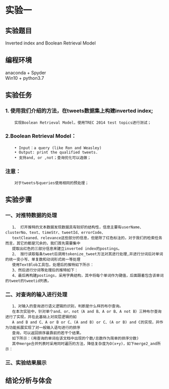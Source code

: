 实验一                          
==============
实验题目 
---------------
Inverted index and Boolean Retrieval Model  

编程环境 
---------------
anaconda + Spyder  
Win10 + python3.7

实验任务
---------------
### 1. 使用我们介绍的方法，在tweets数据集上构建inverted index; 
        实现Boolean Retrieval Model，使用TREC 2014 test topics进行测试； 
### 2.Boolean Retrieval Model：
        • Input：a query (like Ron and Weasley)
        • Output: print the qualified tweets.
        • 支持and, or ,not；查询优化可以选做；
### 注意：
        对于tweets与queries使用相同的预处理；  
        
实验步骤
---------------
### 一、对推特数据的处理
       1、 打开推特的文本数据发现数据具有较好的结构性，信息主要有userName、clusterNo、text、timeStr、tweetId、errorCode、
       textCleaned、relevance这些部分的信息，但是除了红色标注的，对于我们的检索任务而言，其它的都是冗余的，我们首先需要集中
       提取出红色的三部分信息来建立inverted index的postings。     
       2、 按行读取每条tweet后调用tokenize_tweet方法对其进行处理,并进行分词后对单词的统一变小写、单复数和动词形式统一等处理
       使用TextBlob工具包，处理后的推特如下所示：
       3、然后进行分词等处理后的推特如下：
       4、最后再构建postings，采用字典结构，其中将每个单词作为键值，后面跟着包含该单词的tweet的tweetid列表。  
       
### 二、对查询的输入进行处理
       1、对输入的查询进行语义逻辑的识别，判断是什么样的布尔查询。
       在本次实验中，针对单个and、or、not（A and B、A or B、A not B）三种布尔查询进行了实现，并在此基础上对双层逻辑的如
       A and B and C、A or B or C、(A and B) or C、(A or B) and C的实现，并作为功能拓展实现了对一般输入语句进行的排序
       查询，可以返回排序最靠前的若干个结果。
       如下所示：(用查询的单词在该文档中出现的个数/总数作为简单的排序分数)
       其中merge合并列表时采用同时遍历的方法，降低复杂度为O(x+y)，如下merge2_and所示：  
       
### 三、实验结果展示

结论分析与体会
---------------



       
